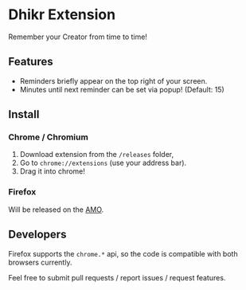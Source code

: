 # Dhikr Extension
Remember your Creator from time to time!

## Features

* Reminders briefly appear on the top right of your screen.
* Minutes until next reminder can be set via popup! (Default: 15)

## Install

### Chrome / Chromium

1. Download extension from the `/releases` folder, 
2. Go to `chrome://extensions` (use your address bar).
3. Drag it into chrome!

### Firefox

Will be released on the [AMO](https://addons.mozilla.org).

## Developers

Firefox supports the `chrome.*` api, so the code is compatible with both browsers currently.

Feel free to submit pull requests / report issues / request features.
